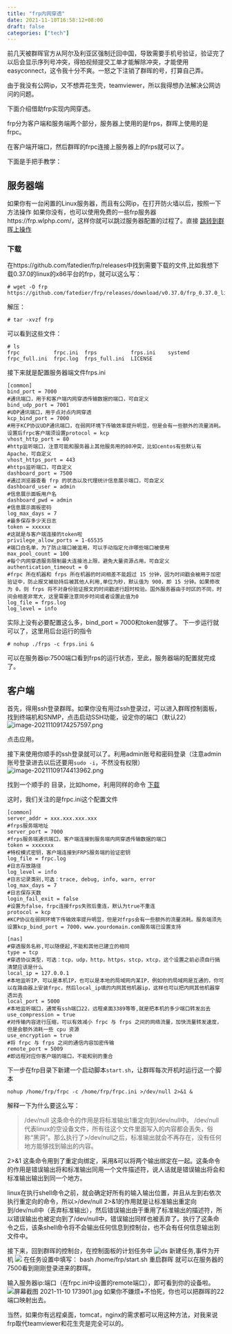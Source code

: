 ```yaml
---
title: "frp内网穿透"
date: 2021-11-10T16:58:12+08:00
draft: false
categories: ["tech"]
---
```



前几天被群晖官方从阿尔及利亚区强制迁回中国，导致需要手机号验证，验证完了以后会显示序列号冲突，得拍视频提交工单才能解除冲突，才能使用easyconnect，这令我十分不爽。一怒之下注销了群晖的号，打算自己弄。

由于我没有公网ip，又不想弄花生壳，teamviewer，所以我得想办法解决公网访问的问题。




下面介绍借助frp实现内网穿透。

frp分为客户端和服务端两个部分，服务器上使用的是frps，群晖上使用的是frpc。

在客户端开端口，然后群晖的frpc连接上服务器上的frps就可以了。

下面是手把手教学：

## 服务器端

如果你有一台闲置的Linux服务器，而且有公网ip，在打开防火墙以后，按照一下方法操作
如果你没有，也可以使用免费的一些frp服务器https://frp.wlphp.com/，这样你就可以跳过服务器配置的过程了。直接 [跳转到群晖上操作](#客户端)


### 下载
在https://github.com/fatedier/frp/releases中找到需要下载的文件,比如我想下载0.37.0的linux的x86平台的frp，就可以这么写：

```shell
# wget -O frp https://github.com/fatedier/frp/releases/download/v0.37.0/frp_0.37.0_linux_amd64.tar.gz
```
解压：
```shell
# tar -xvzf frp
```

可以看到这些文件：
```shell
# ls
frpc           frpc.ini  frps           frps.ini    systemd
frpc_full.ini  frpc.log  frps_full.ini  LICENSE
```

接下来就是配置服务器端文件frps.ini

```
[common]
bind_port = 7000
#通讯端口，用于和客户端内网穿透传输数据的端口，可自定义
bind_udp_port = 7001
#UDP通讯端口，用于点对点内网穿透
kcp_bind_port = 7000
#用于KCP协议UDP通讯端口，在弱网环境下传输效率提升明显，但是会有一些额外的流量消耗。设置后frpc客户端须设置protocol = kcp
vhost_http_port = 80
#http监听端口，注意可能和服务器上其他服务用的80冲突，比如centos有些默认有Apache，可自定义
vhost_https_port = 443
#https监听端口，可自定义
dashboard_port = 7500
#通过浏览器查看 frp 的状态以及代理统计信息展示端口，可自定义
dashboard_user = admin
#信息展示面板用户名
dashboard_pwd = admin
#信息展示面板密码
log_max_days = 7
#最多保存多少天日志
token = xxxxxx
#这就是与客户端连接的token啦
privilege_allow_ports = 1-65535
#端口白名单，为了防止端口被滥用，可以手动指定允许哪些端口被使用
max_pool_count = 100
#每个内网穿透服务限制最大连接池上限，避免大量资源占用，可自定义
authentication_timeout = 0
#frpc 所在机器和 frps 所在机器的时间相差不能超过 15 分钟，因为时间戳会被用于加密验证中，防止报文被劫持后被其他人利用,单位为秒，默认值为 900，即 15 分钟。如果修改为 0，则 frps 将不对身份验证报文的时间戳进行超时校验。国外服务器由于时区的不同，时间会相差非常大，这里需要注意同步时间或者设置此值为0
log_file = frps.log
log_level = info
```
实际上没有必要配置这么多，bind_port = 7000和token就够了。
下一步运行就可以了，这里用后台运行的指令
```shell
# nohup ./frps -c frps.ini &
```
可以在服务器ip:7500端口看到frps的运行状态，至此，服务器端的配置就完成了。

## 客户端

首先，得用ssh登录群晖。如果你没有用过ssh登录过，可以进入群晖控制面板，找到终端机和SNMP，点击启动SSH功能，设定你的端口（默认22）
![image-20211109174257597.png](https://i.loli.net/2021/11/10/DMHVvjpmkCgzoaT.png)



点击应用。

接下来使用你顺手的ssh登录就可以了。利用admin账号和密码登录（注意admin账号登录进去以后还要用`sudo -i`，不然没有权限）
![image-20211109174413962.png](https://i.loli.net/2021/11/10/4NkOdg1Q5DtIYXl.png)


找到一个顺手的 目录，比如home，利用同样的命令 [下载](#下载)


这时，我们关注的是frpc.ini这个配置文件
```shell
[common]
server_addr = xxx.xxx.xxx.xxx 
#frps服务端地址
server_port = 7000
#frps服务端通讯端口，客户端连接到服务端内网穿透传输数据的端口
token = xxxxxxx
#特权模式密钥，客户端连接到FRPS服务端的验证密钥
log_file = frpc.log
#日志存放路径
log_level = info
#日志记录类别,可选：trace, debug, info, warn, error
log_max_days = 7
#日志保存天数
login_fail_exit = false
#设置为false，frpc连接frps失败后重连，默认为true不重连
protocol = kcp
#KCP协议在弱网环境下传输效率提升明显，但是对frps会有一些额外的流量消耗。服务端须先设置kcp_bind_port = 7000，www.yourdomain.com服务端已设置支持

[nas]
#穿透服务名称,可以随便起,不能和其他已建立的相同
type = tcp
#穿透协议类型，可选：tcp，udp，http，https，stcp，xtcp，这个设置之前必须自行搞清楚应该是什么
local_ip = 127.0.0.1
#本地监听IP，可以是本机IP，也可以是本地的局域网内某IP，例如你的局域网是互通的，你可以在路由器上安装frpc，然后local_ip填的内网其他机器ip，这样也可以把内网其他机器穿透出去
local_port = 5000
#本地监听端口，通常有ssh端口22，远程桌面3389等等,就是把本机的多少端口转发出去
use_compression = true
#对传输内容进行压缩，可以有效减小 frpc 与 frps 之间的网络流量，加快流量转发速度，但是会额外消耗一些 cpu 资源
use_encryption = true
#将 frpc 与 frps 之间的通信内容加密传输
remote_port = 5009
#即远程对应你客户端的端口，不能和别的重合

```
下一步在frp目录下新建一个启动脚本`start.sh`，让群晖每次开机时运行这一个脚本


```
nohup /home/frp/frpc -c /home/frp/frpc.ini >/dev/null 2>&1 &
```

解释一下为什么要这么写：

>/dev/null
>这条命令的作用是将标准输出1重定向到/dev/null中。 /dev/null代表linux的空设备文件，所有往这个文件里面写入的内容都会丢失，俗称“黑洞”。那么执行了>/dev/null之后，标准输出就会不再存在，没有任何地方能够找到输出的内容。

2>&1
这条命令用到了重定向绑定，采用&可以将两个输出绑定在一起。这条命令的作用是错误输出将和标准输出同用一个文件描述符，说人话就是错误输出将会和标准输出输出到同一个地方。

linux在执行shell命令之前，就会确定好所有的输入输出位置，并且从左到右依次执行重定向的命令，所以>/dev/null 2>&1的作用就是让标准输出重定向到/dev/null中（丢弃标准输出），然后错误输出由于重用了标准输出的描述符，所以错误输出也被定向到了/dev/null中，错误输出同样也被丢弃了。执行了这条命令之后，该条shell命令将不会输出任何信息到控制台，也不会有任何信息输出到文件中。

接下来，回到群晖的控制台，在控制面板的计划任务中
![ds](https://qiniucdn.xinac.net/blog/image_1594785444263.png)
新建任务,事件为开机
![](https://qiniucdn.xinac.net/blog/image_1594785587631.png)
在任务设置中填写：
bash /home/frp/start.sh
重启群晖
就可以在服务器的7500看到刚刚登录进来的群晖。

输入服务器ip:端口（在frpc.ini中设置的remote端口），即可看到你的设备啦。
![屏幕截图 2021-11-10 173901.jpg](https://i.loli.net/2021/11/10/Dp6My8oGJW7In9B.jpg)
如果你不嫌烦+不怕死，你也可以把群晖的22端口映射出去。

当然，如果你有远程桌面，tomcat，nginx的需求都可以用这种方法，对我来说frp取代teamviewer和花生壳是完全可以的。

